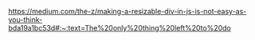 https://medium.com/the-z/making-a-resizable-div-in-js-is-not-easy-as-you-think-bda19a1bc53d#:~:text=The%20only%20thing%20left%20to%20do